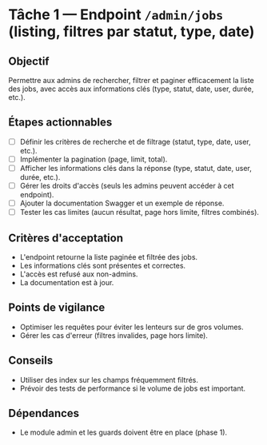 # Tâche 1 — Endpoint `/admin/jobs` (listing, filtres par statut, type, date)

## Objectif
Permettre aux admins de rechercher, filtrer et paginer efficacement la liste des jobs, avec accès aux informations clés (type, statut, date, user, durée, etc.).

## Étapes actionnables
- [ ] Définir les critères de recherche et de filtrage (statut, type, date, user, etc.).
- [ ] Implémenter la pagination (page, limit, total).
- [ ] Afficher les informations clés dans la réponse (type, statut, date, user, durée, etc.).
- [ ] Gérer les droits d'accès (seuls les admins peuvent accéder à cet endpoint).
- [ ] Ajouter la documentation Swagger et un exemple de réponse.
- [ ] Tester les cas limites (aucun résultat, page hors limite, filtres combinés).

## Critères d'acceptation
- L'endpoint retourne la liste paginée et filtrée des jobs.
- Les informations clés sont présentes et correctes.
- L'accès est refusé aux non-admins.
- La documentation est à jour.

## Points de vigilance
- Optimiser les requêtes pour éviter les lenteurs sur de gros volumes.
- Gérer les cas d'erreur (filtres invalides, page hors limite).

## Conseils
- Utiliser des index sur les champs fréquemment filtrés.
- Prévoir des tests de performance si le volume de jobs est important.

## Dépendances
- Le module admin et les guards doivent être en place (phase 1). 